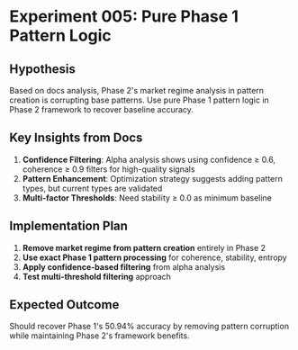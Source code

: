 # Experiment 005: Pure Phase 1 Pattern Logic

## Hypothesis
Based on docs analysis, Phase 2's market regime analysis in pattern creation is corrupting base patterns. Use pure Phase 1 pattern logic in Phase 2 framework to recover baseline accuracy.

## Key Insights from Docs
1. **Confidence Filtering**: Alpha analysis shows using confidence ≥ 0.6, coherence ≥ 0.9 filters for high-quality signals
2. **Pattern Enhancement**: Optimization strategy suggests adding pattern types, but current types are validated
3. **Multi-factor Thresholds**: Need stability ≥ 0.0 as minimum baseline

## Implementation Plan
1. **Remove market regime from pattern creation** entirely in Phase 2
2. **Use exact Phase 1 pattern processing** for coherence, stability, entropy
3. **Apply confidence-based filtering** from alpha analysis
4. **Test multi-threshold filtering** approach

## Expected Outcome
Should recover Phase 1's 50.94% accuracy by removing pattern corruption while maintaining Phase 2's framework benefits.
